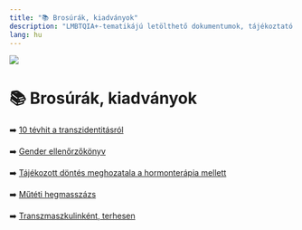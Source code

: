 ```yaml
---
title: "📚 Brosúrák, kiadványok"
description: "LMBTQIA+-tematikájú letölthető dokumentumok, tájékoztató anyagok."
lang: hu
---
```


<div class="header-image"><img src="assets/images/undraw_ride_till_i_can_no_more.svg" /></div>

# 📚 Brosúrák, kiadványok

➡️ [10 tévhit a transzidentitásról](/#/entry?id=brosura-10-tevhit-a-transzidentitasrol)

➡️ [Gender ellenőrzőkönyv](https://public.genderutikalauz.hu/gender-ellenorzokonyv.pdf)

➡️ [Tájékozott döntés meghozatala a hormonterápia mellett](/#/entry?id=brosura-hormonok-kitoltheto-utmutato)

➡️ [Műtéti hegmasszázs](https://public.genderutikalauz.hu/muteti-hegmasszazs.pdf)

➡️ [Transzmaszkulinként, terhesen](https://public.genderutikalauz.hu/transzmaszkulinkent-terhesen.pdf)
